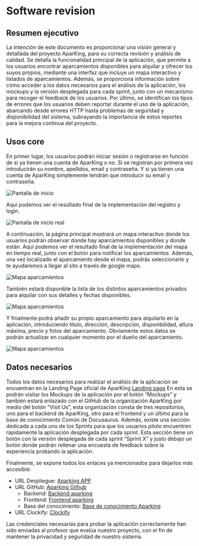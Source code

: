 # Software revision

## Resumen ejecutivo

La intención de este documento es proporcionar una visión general y detallada del proyecto AparKing, para su correcta revisión y análisis de calidad. Se detalla la funcionalidad principal de la aplicación, que permite a los usuarios encontrar aparcamientos disponibles para alquilar y ofrecer los suyos propios, mediante una interfaz que incluye un mapa interactivo y listados de aparcamientos. Además, se proporciona información sobre cómo acceder a los datos necesarios para el análisis de la aplicación, los mockups y la versión desplegada para cada sprint, junto con un mecanismo para recoger el feedback de los usuarios. Por último, se identifican los tipos de errores que los usuarios deben reportar durante el uso de la aplicación, abarcando desde errores HTTP hasta problemas de seguridad y disponibilidad del sistema, subrayando la importancia de estos reportes para la mejora continua del proyecto.

## Usos core

En primer lugar, los usuarios podrán iniciar sesión o registrarse en función de si ya tienen una cuenta de AparKing o no. Si se registran por primera vez introducirán su nombre, apellidos, email y contraseña. Y si ya tienen una cuenta de AparKing simplemente tendrán que introducir su email y contraseña.

![Pantalla de inicio](/img/Pantalla-inicio.png)

Aquí podemos ver el resultado final de la implementación del registro y login.

![Pantalla de inicio real](/img/Pantalla-login.png)

A continuación, la página principal mostrará un mapa interactivo donde los usuarios podrán observar donde hay aparcamientos disponibles y donde están. Aquí podemos ver el resultado final de la implementación del mapa en tiempo real, junto con el botón para notificar los aparcamientos. Además, una vez localizado el aparcamiento desde el mapa, podrás seleccionarlo y te ayudaremos a llegar al sito a través de google maps.

![Mapa aparcamientos](/img/mapa.png)

También estará disponible la lista de los distintos aparcamientos privados para alquilar con sus
detalles y fechas disponibles.

![Mapa aparcamientos](/img/garajes.png)

Y finalmente podrá añadir su propio aparcamiento para alquilarlo en la aplicación, introduciendo título, dirección, descripción, disponibilidad, altura máxima, precio y fotos del aparcamiento.
Obviamente estos datos se podrán actualizar en cualquier momento por el dueño del aparcamiento.

![Mapa aparcamientos](/img/crear-garajes.png)

## Datos necesarios

Todos los datos necesarios para realizar el análisis de la aplicación se encuentran en la Landing Page oficial de AparKing [Landing page](https://aparking-144153767.hubspotpagebuilder.eu/aparking) En esta se podrán visitar los Mockups de la aplicación por el botón “Mockups” y también estará enlazado con el GitHub de la organización AparKing por medio del botón “Visit Us”, esta organización consta de tres repositorios, uno para el backend de AparKing, otro para el frontend y un último para la base de conocimiento Común de Docusaurus. Además, existe una sección dedicada a cada uno de los Sprints para que los usuarios piloto encuentren rápidamente la aplicación desplegada por cada sprint. Esta sección tiene un botón con la versión desplegada de cada sprint “Sprint X” y justo debajo un botón donde podrán rellenar una encuesta de feedback sobre la experiencia probando la aplicación.

Finalmente, se expone todos los enlaces ya mencionados para dejarlos más accesible:

- URL Despliegue: [Aparking APP](https://aparking-frontend.vercel.app/)
- URL GitHub: [Aparking Github](https://github.com/Aparking)
  - Backend: [Backend aparking](https://github.com/Aparking/AparKing_Backend)
  - Frontend: [Frontend aparking](https://github.com/Aparking/AparKing_Frontend)
  - Base del conocimiento: [Base de conocimiento Aparking](https://github.com/Aparking/BaseConocimiento)
- URL Clockify: [Clockify](https://app.clockify.me/shared/662943c7bd66e43d94a69154)

Las credenciales necesarias para probar la aplicación correctamente han sido enviadas al profesor que evalúa nuestro proyecto, con el fin de mantener la privacidad y seguridad de nuestro sistema.
